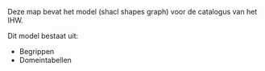 Deze map bevat het model (shacl shapes graph) voor de catalogus van het IHW.

Dit model bestaat uit:
- Begrippen
- Domeintabellen